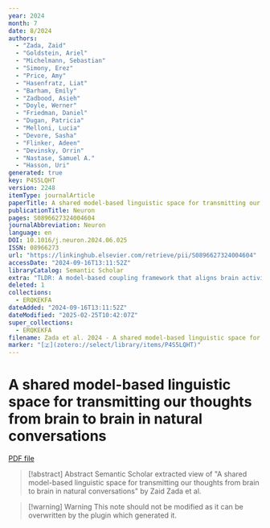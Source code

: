 ```yaml
---
year: 2024
month: 7
date: 8/2024
authors:
  - "Zada, Zaid"
  - "Goldstein, Ariel"
  - "Michelmann, Sebastian"
  - "Simony, Erez"
  - "Price, Amy"
  - "Hasenfratz, Liat"
  - "Barham, Emily"
  - "Zadbood, Asieh"
  - "Doyle, Werner"
  - "Friedman, Daniel"
  - "Dugan, Patricia"
  - "Melloni, Lucia"
  - "Devore, Sasha"
  - "Flinker, Adeen"
  - "Devinsky, Orrin"
  - "Nastase, Samuel A."
  - "Hasson, Uri"
generated: true
key: P4S5LQHT
version: 2248
itemType: journalArticle
paperTitle: A shared model-based linguistic space for transmitting our thoughts from brain to brain in natural conversations
publicationTitle: Neuron
pages: S0896627324004604
journalAbbreviation: Neuron
language: en
DOI: 10.1016/j.neuron.2024.06.025
ISSN: 08966273
url: "https://linkinghub.elsevier.com/retrieve/pii/S0896627324004604"
accessDate: "2024-09-16T13:11:52Z"
libraryCatalog: Semantic Scholar
extra: "TLDR: A model-based coupling framework that aligns brain activity in both speaker and listener to a shared embedding space from a large language model (LLM) is developed, indicating that the contextual embeddings learned by LLMs can serve as an explicit numerical model of the shared, context-rich meaning space humans use to communicate their thoughts to one another."
deleted: 1
collections:
  - ERQKEKFA
dateAdded: "2024-09-16T13:11:52Z"
dateModified: "2025-02-25T10:42:07Z"
super_collections:
  - ERQKEKFA
filename: Zada et al. 2024 - A shared model-based linguistic space for transmitting our thoughts from brain to brain in natural conversations.pdf
marker: "[🇿](zotero://select/library/items/P4S5LQHT)"
---
```

# A shared model-based linguistic space for transmitting our thoughts from brain to brain in natural conversations

[PDF file](/Papers/PDFs/Zada%20et%20al.%202024%20-%20A%20shared%20model-based%20linguistic%20space%20for%20transmitting%20our%20thoughts%20from%20brain%20to%20brain%20in%20natural%20conversations.pdf)

> [!abstract] Abstract
> Semantic Scholar extracted view of "A shared model-based linguistic space for transmitting our thoughts from brain to brain in natural conversations" by Zaid Zada et al.

>[!warning] Warning
> This note should not be modified as it can be overwritten by the plugin which generated it.

